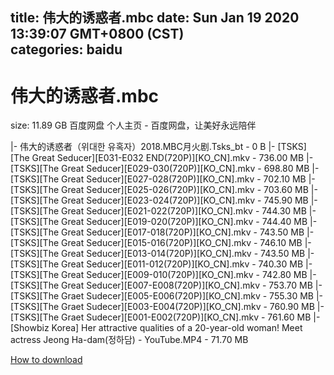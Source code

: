 
title: 伟大的诱惑者.mbc
date: Sun Jan 19 2020 13:39:07 GMT+0800 (CST)    
categories: baidu
---

# 伟大的诱惑者.mbc
size: 11.89 GB
 百度网盘 个人主页 - 百度网盘，让美好永远陪伴
 
|- 伟大的诱惑者（위대한 유혹자）2018.MBC月火剧.Tsks_bt - 0 B
|- [TSKS][The Great Seducer][E031-E032 END(720P)][KO_CN].mkv - 736.00 MB
|- [TSKS][The Great Seducer][E029-030(720P)][KO_CN].mkv - 698.80 MB
|- [TSKS][The Great Seducer][E027-028(720P)][KO_CN].mkv - 702.10 MB
|- [TSKS][The Great Seducer][E025-026(720P)][KO_CN].mkv - 703.60 MB
|- [TSKS][The Great Seducer][E023-024(720P)][KO_CN].mkv - 745.90 MB
|- [TSKS][The Great Seducer][E021-022(720P)][KO_CN].mkv - 744.30 MB
|- [TSKS][The Great Seducer][E019-020(720P)][KO_CN].mkv - 744.40 MB
|- [TSKS][The Great Seducer][E017-018(720P)][KO_CN].mkv - 743.50 MB
|- [TSKS][The Great Seducer][E015-016(720P)][KO_CN].mkv - 746.10 MB
|- [TSKS][The Great Seducer][E013-014(720P)][KO_CN].mkv - 743.50 MB
|- [TSKS][The Great Seducer][E011-012(720P)][KO_CN].mkv - 740.30 MB
|- [TSKS][The Great Seducer][E009-010(720P)][KO_CN].mkv - 742.80 MB
|- [TSKS][The Great Seducer][E007-E008(720P)][KO_CN].mkv - 753.70 MB
|- [TSKS][The Graet Sudecer][E005-E006(720P)][KO_CN].mkv - 755.30 MB
|- [TSKS][The Graet Sudecer][E003-E004(720P)][KO_CN].mkv - 760.90 MB
|- [TSKS][The Graet Sudecer][E001-E002(720P)][KO_CN].mkv - 761.60 MB
|- [Showbiz Korea] Her attractive qualities of a 20-year-old woman! Meet actress Jeong Ha-dam(정하담) - YouTube.MP4 - 71.70 MB

[How to download](https://bpcam.bemobtrk.com/go/2ceec3aa-1ca2-46d6-b9ff-aaa5c184517c?jno=2791)